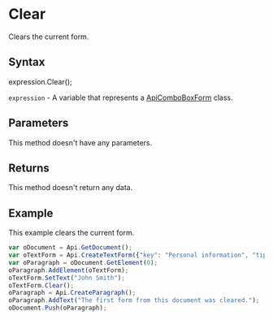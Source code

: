 # Clear

Clears the current form.

## Syntax

expression.Clear();

`expression` - A variable that represents a [ApiComboBoxForm](../ApiComboBoxForm.md) class.

## Parameters

This method doesn't have any parameters.

## Returns

This method doesn't return any data.

## Example

This example clears the current form.

```javascript
var oDocument = Api.GetDocument();
var oTextForm = Api.CreateTextForm({"key": "Personal information", "tip": "Enter your first name", "required": true, "placeholder": "First name", "comb": true, "maxCharacters": 10, "cellWidth": 3, "multiLine": false, "autoFit": false});
var oParagraph = oDocument.GetElement(0);
oParagraph.AddElement(oTextForm);
oTextForm.SetText("John Smith");
oTextForm.Clear();
oParagraph = Api.CreateParagraph();
oParagraph.AddText("The first form from this document was cleared.");
oDocument.Push(oParagraph);
```
